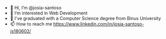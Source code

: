 - 👋 Hi, I’m @josia-santoso
- 👀 I’m interested in Web Development
- 🌱 I've graduated with a Computer Science degree from Binus University
- 📫 How to reach me https://www.linkedin.com/in/josia-santoso-js180602/

<!---
josia-santoso/josia-santoso is a ✨ special ✨ repository because its `README.md` (this file) appears on your GitHub profile.
You can click the Preview link to take a look at your changes.
--->
